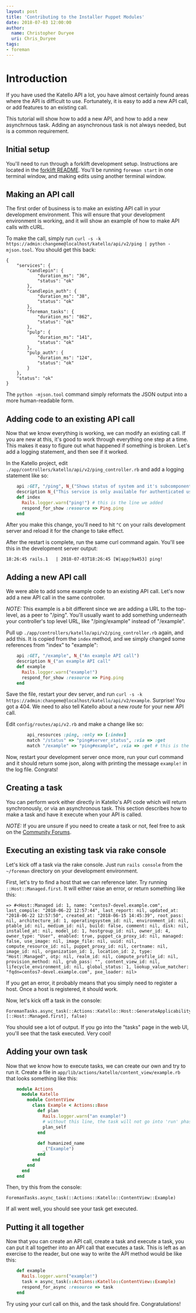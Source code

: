 ```yaml
---
layout: post
title: 'Contributing to the Installer Puppet Modules'
date: 2018-07-03 12:00:00
author: 
  name: Christopher Duryee
  uri: Chris_Duryee 
tags:
- foreman
---
```



# Introduction

If you have used the Katello API a lot, you have almost certainly found areas where the API is difficult to use. Fortunately, it is easy to add a new API call, or add features to an existing call.

This tutorial will show how to add a new API, and how to add a new asynchrnous task. Adding an asynchronous task is not always needed, but is a common requirement.

## Initial setup

You'll need to run through a forklift development setup. Instructions are located in the [forklift README](https://github.com/theforeman/forklift#quickstart). You'll be running `foreman start` in one terminal window, and making edits using another terminal window.

## Making an API call

The first order of business is to make an existing API call in your development environment. This will ensure that your development environment is working, and it will show an example of how to make API calls with cURL.

To make the call, simply run `curl -s -k https://admin:changeme@localhost/katello/api/v2/ping | python -mjson.tool`. You should get this back:

```
{
    "services": {
        "candlepin": {
            "duration_ms": "36",
            "status": "ok"
        },
        "candlepin_auth": {
            "duration_ms": "38",
            "status": "ok"
        },
        "foreman_tasks": {
            "duration_ms": "862",
            "status": "ok"
        },
        "pulp": {
            "duration_ms": "141",
            "status": "ok"
        },
        "pulp_auth": {
            "duration_ms": "124",
            "status": "ok"
        }
    },
    "status": "ok"
}
```

The `python -mjson.tool` command simply reformats the JSON output into a more human-readable form.

## Adding code to an existing API call

Now that we know everything is working, we can modify an existing call. If you are new at this, it's good to work through everything one step at a time. This makes it easy to figure out what happened if something is broken. Let's add a logging statement, and then see if it worked. 

In the Katello project, edit `./app/controllers/katello/api/v2/ping_controller.rb` and add a logging statement like so:

```ruby
    api :GET, "/ping", N_("Shows status of system and it's subcomponents")
    description N_("This service is only available for authenticated users")
    def index
      Rails.logger.warn("ping!") # this is the line we added
      respond_for_show :resource => Ping.ping
    end

```

After you make this change, you'll need to hit `^C` on your rails development server and reload it for the change to take effect.

After the restart is complete, run the same curl command again. You'll see this in the development server output:

```
18:26:45 rails.1   | 2018-07-03T18:26:45 [W|app|9a453] ping! 
```

## Adding a new API call

We were able to add some example code to an existing API call. Let's now add a new API call in the same controller.

*NOTE:* This example is a bit different since we are adding a URL to the top-level, as a peer to "/ping". You'll usually want to add something underneath your controller's top level URL, like "/ping/example" instead of "/example".

Pull up `./app/controllers/katello/api/v2/ping_controller.rb` again, and add this. It is copied from the `index` method, and we simply changed some references from "index" to "example":

```ruby
    api :GET, "/example", N_("An example API call")
    description N_("an example API call"
    def example
      Rails.logger.warn("example!")
      respond_for_show :resource => Ping.ping
    end
```

Save the file, restart your dev server, and run `curl -s -k https://admin:changeme@localhost/katello/api/v2/example`. Surprise! You got a 404. We need to also tell Katello about a new *route* for your new API call.

Edit `config/routes/api/v2.rb` and make a change like so:

```ruby
        api_resources :ping, :only => [:index]
        match "/status" => "ping#server_status", :via => :get
        match "/example" => "ping#example", :via => :get # this is the line we added
```

Now, restart your development server once more, run your curl command and it should return some json, along with printing the message `example!` in the log file. Congrats!


## Creating a task

You can perform work either directly in Katello's API code which will return synchronously, or via an asynchronous task. This section describes how to make a task and have it execute when your API is called.

*NOTE:* If you are unsure if you need to create a task or not, feel free to ask on the [Community Forums](https://community.theforeman.org/c/development).

## Executing an existing task via rake console

Let's kick off a task via the rake console. Just run `rails console` from the `~/foreman` directory on your development environment.

First, let's try to find a host that we can reference later. Try running `::Host::Managed.first`. It will either raise an error, or return something like this:

```
=> #<Host::Managed id: 1, name: "centos7-devel.example.com", last_compile: "2018-06-22 12:57:44", last_report: nil, updated_at: "2018-06-22 12:57:50", created_at: "2018-06-15 14:45:39", root_pass: nil, architecture_id: 1, operatingsystem_id: nil, environment_id: nil, ptable_id: nil, medium_id: nil, build: false, comment: nil, disk: nil, installed_at: nil, model_id: 1, hostgroup_id: nil, owner_id: 4, owner_type: "User", enabled: true, puppet_ca_proxy_id: nil, managed: false, use_image: nil, image_file: nil, uuid: nil, compute_resource_id: nil, puppet_proxy_id: nil, certname: nil, image_id: nil, organization_id: 1, location_id: 2, type: "Host::Managed", otp: nil, realm_id: nil, compute_profile_id: nil, provision_method: nil, grub_pass: "", content_view_id: nil, lifecycle_environment_id: nil, global_status: 1, lookup_value_matcher: "fqdn=centos7-devel.example.com", pxe_loader: nil>
```

If you get an error, it probably means that you simply need to register a host. Once a host is registered, it should work.

Now, let's kick off a task in the console:

```
ForemanTasks.async_task(::Actions::Katello::Host::GenerateApplicability, [::Host::Managed.first], false)
```

You should see a lot of output. If you go into the "tasks" page in the web UI, you'll see that the task executed. Very cool!


## Adding your own task

Now that we know how to execute tasks, we can create our own and try to run it. Create a file in `app/lib/actions/katello/content_view/example.rb` that looks something like this:

```ruby
    module Actions
      module Katello
        module ContentView
          class Example < Actions::Base
            def plan
              Rails.logger.warn("an example!")
              # without this line, the task will not go into 'run' phase after planning.
              plan_self
            end
     
            def humanized_name
              _("Example")
            end
          end
        end
      end
    end

```

Then, try this from the console:


```
ForemanTasks.async_task(::Actions::Katello::ContentView::Example)
```

If all went well, you should see your task get executed.


## Putting it all together

Now that you can create an API call, create a task and execute a task, you can put it all together into an API call that executes a task. This is left as an exercise to the reader, but one way to write the API method would be like this:

```ruby
    def example
      Rails.logger.warn("example!")
      task = async_task(::Actions::Katello::ContentView::Example)
      respond_for_async :resource => task
    end
```

Try using your curl call on this, and the task should fire. Congratulations!
